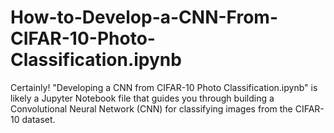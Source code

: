 # How-to-Develop-a-CNN-From-CIFAR-10-Photo-Classification.ipynb
Certainly! "Developing a CNN from CIFAR-10 Photo Classification.ipynb" is likely a Jupyter Notebook file that guides you through building a Convolutional Neural Network (CNN) for classifying images from the CIFAR-10 dataset. 
